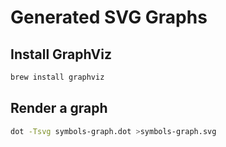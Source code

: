 # Generated SVG Graphs

## Install GraphViz

```sh
brew install graphviz
```

## Render a graph

```sh
dot -Tsvg symbols-graph.dot >symbols-graph.svg
```
